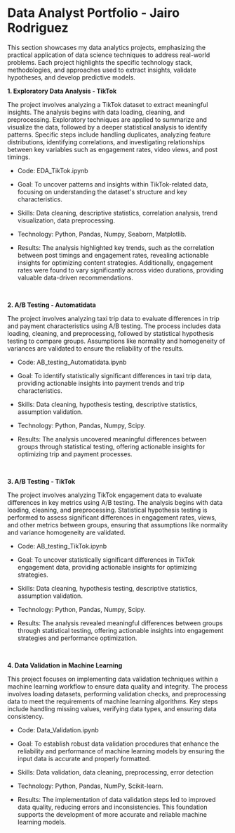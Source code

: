# Data Analyst Portfolio - Jairo Rodriguez
This section showcases my data analytics projects, emphasizing the practical application of data science techniques to address real-world problems. Each project highlights the specific technology stack, methodologies, and approaches used to extract insights, validate hypotheses, and develop predictive models.

**1. Exploratory Data Analysis - TikTok**

The project involves analyzing a TikTok dataset to extract meaningful insights. The analysis begins with data loading, cleaning, and preprocessing. Exploratory techniques are applied to summarize and visualize the data, followed by a deeper statistical analysis to identify patterns. Specific steps include handling duplicates, analyzing feature distributions, identifying correlations, and investigating relationships between key variables such as engagement rates, video views, and post timings.

- Code: EDA_TikTok.ipynb

- Goal: To uncover patterns and insights within TikTok-related data, focusing on understanding the dataset's structure and key characteristics.

- Skills: Data cleaning, descriptive statistics, correlation analysis, trend visualization, data preprocessing.

- Technology: Python, Pandas, Numpy, Seaborn, Matplotlib.

- Results: The analysis highlighted key trends, such as the correlation between post timings and engagement rates, revealing actionable insights for optimizing content strategies. Additionally, engagement rates were found to vary significantly across video durations, providing valuable data-driven recommendations.

<br>

**2. A/B Testing - Automatidata**

The project involves analyzing taxi trip data to evaluate differences in trip and payment characteristics using A/B testing. The process includes data loading, cleaning, and preprocessing, followed by statistical hypothesis testing to compare groups. Assumptions like normality and homogeneity of variances are validated to ensure the reliability of the results.

- Code: AB_testing_Automatidata.ipynb

- Goal: To identify statistically significant differences in taxi trip data, providing actionable insights into payment trends and trip characteristics.

- Skills: Data cleaning, hypothesis testing, descriptive statistics, assumption validation.

- Technology: Python, Pandas, Numpy, Scipy.

- Results: The analysis uncovered meaningful differences between groups through statistical testing, offering actionable insights for optimizing trip and payment processes.

<br>

**3. A/B Testing - TikTok**

The project involves analyzing TikTok engagement data to evaluate differences in key metrics using A/B testing. The analysis begins with data loading, cleaning, and preprocessing. Statistical hypothesis testing is performed to assess significant differences in engagement rates, views, and other metrics between groups, ensuring that assumptions like normality and variance homogeneity are validated.

- Code: AB_testing_TikTok.ipynb

- Goal: To uncover statistically significant differences in TikTok engagement data, providing actionable insights for optimizing strategies.

- Skills: Data cleaning, hypothesis testing, descriptive statistics, assumption validation.

- Technology: Python, Pandas, Numpy, Scipy.

- Results: The analysis revealed meaningful differences between groups through statistical testing, offering actionable insights into engagement strategies and performance optimization.

<br>

**4. Data Validation in Machine Learning**

This project focuses on implementing data validation techniques within a machine learning workflow to ensure data quality and integrity. The process involves loading datasets, performing validation checks, and preprocessing data to meet the requirements of machine learning algorithms. Key steps include handling missing values, verifying data types, and ensuring data consistency.

- Code: Data_Validation.ipynb

- Goal: To establish robust data validation procedures that enhance the reliability and performance of machine learning models by ensuring the input data is accurate and properly formatted.

- Skills: Data validation, data cleaning, preprocessing, error detection

- Technology: Python, Pandas, NumPy, Scikit-learn.

- Results: The implementation of data validation steps led to improved data quality, reducing errors and inconsistencies. This foundation supports the development of more accurate and reliable machine learning models.
